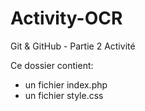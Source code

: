 # Activity-OCR
Git &amp; GitHub - Partie 2 Activité

Ce dossier contient:

- un fichier index.php
- un fichier style.css
